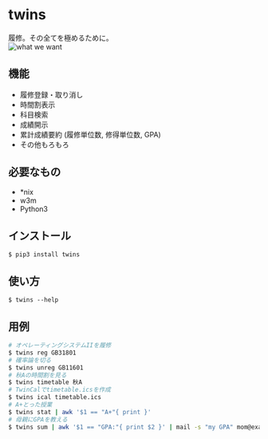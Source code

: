 twins
===
履修。その全てを極めるために。  
![what we want](http://imgs.xkcd.com/comics/university_website.png)
  

機能
---
- 履修登録・取り消し
- 時間割表示
- 科目検索
- 成績開示
- 累計成績要約 (履修単位数, 修得単位数, GPA)
- その他もろもろ

必要なもの
---------
- *nix
- w3m
- Python3

インストール
-----------
```
$ pip3 install twins
```

使い方
-----
```
$ twins --help
```

用例
-----
```sh
# オペレーティングシステムIIを履修
$ twins reg GB31801
# 確率論を切る
$ twins unreg GB11601
# 秋Aの時間割を見る
$ twins timetable 秋A
# TwinCalでtimetable.icsを作成
$ twins ical timetable.ics
# A+とった授業
$ twins stat | awk '$1 == "A+"{ print }'
# 母親にGPAを教える
$ twins sum | awk '$1 == "GPA:"{ print $2 }' | mail -s "my GPA" mom@example.com
```
